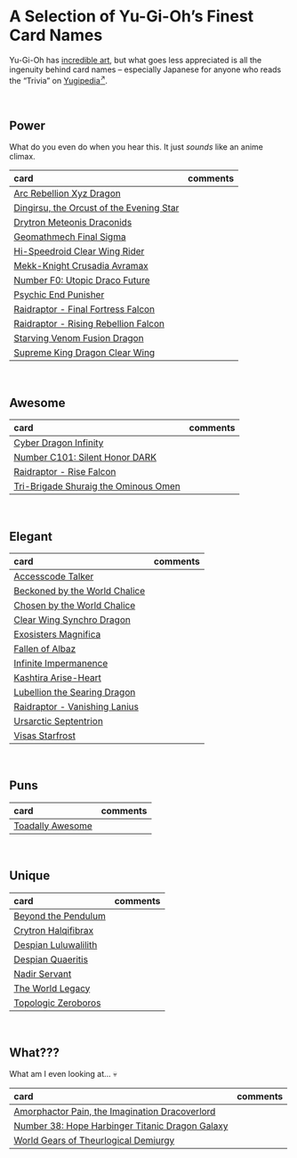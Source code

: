 # A Selection of Yu-Gi-Oh’s Finest Card Names
<!-- #SQUARK live!
| dest = yugioh/names
| style = yugioh
| shard = lists / yugioh / opinions
-->

Yu-Gi-Oh has [incredible art](art.md), but what goes less appreciated is all the ingenuity behind card names – especially Japanese for anyone who reads the “Trivia” on [Yugipedia<sup>↗</sup>](https://yugipedia.com).


<br>


## Power

What do you even do when you hear this. It just *sounds* like an anime climax.

| card | comments |
| :--- | :------- |
| [Arc Rebellion Xyz Dragon](https://yugipedia.com/wiki/) | |
| [Dingirsu, the Orcust of the Evening Star](https://yugipedia.com/wiki/) | |
| [Drytron Meteonis Draconids](https://yugipedia.com/wiki/) | |
| [Geomathmech Final Sigma](https://yugipedia.com/wiki/) | |
| [Hi-Speedroid Clear Wing Rider](https://yugipedia.com/wiki/) | |
| [Mekk-Knight Crusadia Avramax](https://yugipedia.com/wiki/) | |
| [Number F0: Utopic Draco Future](https://yugipedia.com/wiki/) | |
| [Psychic End Punisher](https://yugipedia.com/wiki/) | |
| [Raidraptor - Final Fortress Falcon](https://yugipedia.com/wiki/) | |
| [Raidraptor - Rising Rebellion Falcon](https://yugipedia.com/wiki/) | |
| [Starving Venom Fusion Dragon](https://yugipedia.com/wiki/) | |
| [Supreme King Dragon Clear Wing](https://yugipedia.com/wiki/) | |


<br>


## Awesome

| card | comments |
| :--- | :------- |
| [Cyber Dragon Infinity](~) | |
| [Number C101: Silent Honor DARK](~) | |
| [Raidraptor - Rise Falcon](~) | |
| [Tri-Brigade Shuraig the Ominous Omen](~) | |


<br>


## Elegant

| card | comments |
| :--- | :------- |
| [Accesscode Talker](~) | |
| [Beckoned by the World Chalice](~) | |
| [Chosen by the World Chalice](~) | |
| [Clear Wing Synchro Dragon](~) | |
| [Exosisters Magnifica](~) | |
| [Fallen of Albaz](~) | |
| [Infinite Impermanence](~) | |
| [Kashtira Arise-Heart](~) | |
| [Lubellion the Searing Dragon](~) | |
| [Raidraptor - Vanishing Lanius](~) | |
| [Ursarctic Septentrion](~) | |
| [Visas Starfrost](~) | |


<br>


## Puns

| card | comments |
| :--- | :------- |
| [Toadally Awesome](~) | |


<br>


## Unique

| card | comments |
| :--- | :------- |
| [Beyond the Pendulum](~) | |
| [Crytron Halqifibrax](~) | |
| [Despian Luluwalilith](~) | |
| [Despian Quaeritis](~) | |
| [Nadir Servant](~) | |
| [The World Legacy](~) | |
| [Topologic Zeroboros](~) | |


<br>


## What???

What am I even looking at... 💀

| card | comments |
| :--- | :------- |
| [Amorphactor Pain, the Imagination Dracoverlord](~) | |
| [Number 38: Hope Harbinger Titanic Dragon Galaxy](~) | |
| [World Gears of Theurlogical Demiurgy](~) | |

